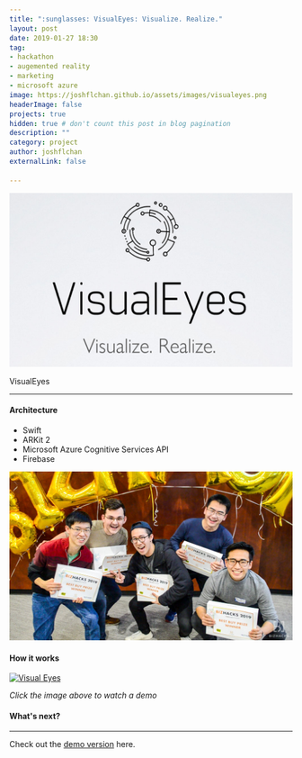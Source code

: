 ```yaml
---
title: ":sunglasses: VisualEyes: Visualize. Realize."
layout: post
date: 2019-01-27 18:30
tag: 
- hackathon
- augemented reality
- marketing
- microsoft azure
image: https://joshflchan.github.io/assets/images/visualeyes.png
headerImage: false
projects: true
hidden: true # don't count this post in blog pagination
description: ""
category: project
author: joshflchan
externalLink: false

---
```

![Screenshot](https://raw.githubusercontent.com/joshflchan/joshflchan.github.io/master/assets/images/visualeyes.png)

VisualEyes

---

#### Architecture

- Swift
- ARKit 2
- Microsoft Azure Cognitive Services API
- Firebase

![Screenshot](https://raw.githubusercontent.com/joshflchan/joshflchan.github.io/master/assets/images/bizhacks_group.jpg)

#### How it works



[![Visual Eyes](https://img.youtube.com/vi/dHPioO0KVxE/0.jpg)](https://www.youtube.com/watch?v=dHPioO0KVxE)

*Click the image above to watch a demo*

#### What's next?


---
Check out the [demo version](https://github.com/joshflchan/Visual-Eye-BizHacks) here. 

